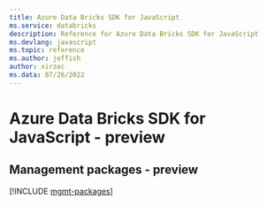 ```yaml
---
title: Azure Data Bricks SDK for JavaScript
ms.service: databricks
description: Reference for Azure Data Bricks SDK for JavaScript
ms.devlang: javascript
ms.topic: reference
ms.author: jeffish
author: xirzec
ms.data: 07/26/2022
---
```

# Azure Data Bricks SDK for JavaScript - preview

## Management packages - preview
[!INCLUDE [mgmt-packages](data-bricks-mgmt-index.md)]